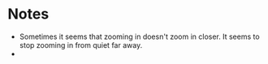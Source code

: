 # Notes

* Sometimes it seems that zooming in doesn't zoom in closer. It seems to stop zooming in from quiet far away.
*
